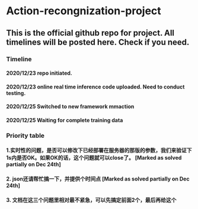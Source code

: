 # Action-recongnization-project

## This is the official github repo for project. All timelines will be posted here. Check if you need.

### Timeline

#### 2020/12/23 repo initiated.
#### 2020/12/23 online real time inference code uploaded. Need to conduct testing.
#### 2020/12/25 Switched to new framework mmaction
#### 2020/12/25 Waiting for complete training data

### Priority table

#### 1.实时性的问题，是否可以修改下已经部署在服务器的那版的参数，我们来验证下1s内是否OK。如果OK的话，这个问题就可以close了。 [Marked as solved partially on Dec 24th]

#### 2. json还请帮忙搞一下，并提供个时间点 [Marked as solved partially on Dec 24th]

#### 3. 文档在这三个问题里相对最不紧急，可以先搞定前面2个，最后再给这个

